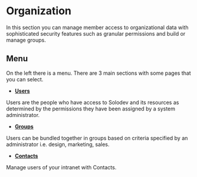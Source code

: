 # Organization

In this section you can manage member access to organizational data with sophisticated security features such as granular permissions and build or manage groups.

## Menu 

On the left there is a menu. There are 3 main sections with some pages that you can select.

- **<a href="/organization/users-overview">Users</a>** 

Users are the people who have access to Solodev and its resources as determined by the permissions they have been assigned by a system administrator. 

- **<a href="/organization/groups-overview">Groups</a>** 

Users can be bundled together in groups based on criteria specified by an administrator i.e. design, marketing, sales.

- **<a href="/organization/contacts-overview">Contacts</a>** 

Manage users of your intranet with Contacts. 